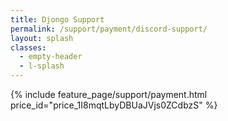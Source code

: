 ```yaml
---
title: Djongo Support
permalink: /support/payment/discord-support/ 
layout: splash
classes:
  - empty-header
  - l-splash
---
```


{% include feature_page/support/payment.html price_id="price_1I8mqtLbyDBUaJVjs0ZCdbzS" %}
